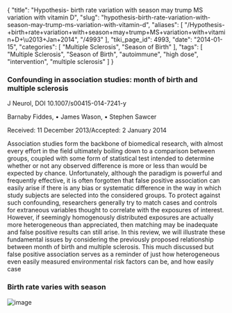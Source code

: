 {
    "title": "Hypothesis- birth rate variation with season may trump MS variation with vitamin D",
    "slug": "hypothesis-birth-rate-variation-with-season-may-trump-ms-variation-with-vitamin-d",
    "aliases": [
        "/Hypothesis-+birth+rate+variation+with+season+may+trump+MS+variation+with+vitamin+D+\u2013+Jan+2014",
        "/4993"
    ],
    "tiki_page_id": 4993,
    "date": "2014-01-15",
    "categories": [
        "Multiple Sclerosis",
        "Season of Birth"
    ],
    "tags": [
        "Multiple Sclerosis",
        "Season of Birth",
        "autoimmune",
        "high dose",
        "intervention",
        "multiple sclerosis"
    ]
}


### Confounding in association studies: month of birth and multiple sclerosis

J Neurol, DOI 10.1007/s00415-014-7241-y

Barnaby Fiddes, • James Wason, • Stephen Sawcer

Received: 11 December 2013/Accepted: 2 January 2014

Association studies form the backbone of biomedical research, with almost every effort in the field ultimately boiling down to a comparison between groups, coupled with some form of statistical test intended to determine whether or not any observed difference is more or less than would be expected by chance. Unfortunately, although the paradigm is powerful and frequently effective, it is often forgotten that false positive association can easily arise if there is any bias or systematic difference in the way in which study subjects are selected into the considered groups. To protect against such confounding, researchers generally try to match cases and controls for extraneous variables thought to correlate with the exposures of interest. However, if seemingly homogenously distributed exposures are actually more heterogeneous than appreciated, then matching may be inadequate and false positive results can still arise. In this review, we will illustrate these fundamental issues by considering the previously proposed relationship between month of birth and multiple sclerosis. This much discussed but false positive association serves as a reminder of just how heterogeneous even easily measured environmental risk factors can be, and how easily case

### Birth rate varies with season

<img src="https://d1bk1kqxc0sym.cloudfront.net/attachments/jpeg/births-vs-season.jpg" alt="image">